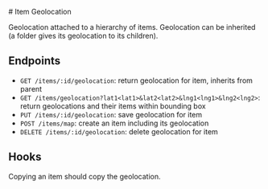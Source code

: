 # Item Geolocation

Geolocation attached to a hierarchy of items.
Geolocation can be inherited (a folder gives its geolocation to its children).

## Endpoints

- `GET /items/:id/geolocation`: return geolocation for item, inherits from parent
- `GET /items/geolocation?lat1<lat1>&lat2<lat2>&lng1<lng1>&lng2<lng2>`: return geolocations and their items within bounding box
- `PUT /items/:id/geolocation`: save geolocation for item
- `POST /items/map`: create an item including its geolocation
- `DELETE /items/:id/geolocation`: delete geolocation for item

## Hooks

Copying an item should copy the geolocation.
